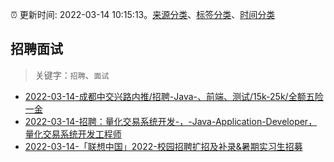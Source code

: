 :alarm_clock: 更新时间: 2022-03-14 10:15:13。[来源分类](../README.md)、[标签分类](../TAGS.md)、[时间分类](../TIMELINE.md)

## 招聘面试


> 关键字：`招聘`、`面试`



- [2022-03-14-成都中交兴路内推/招聘-Java-、前端、测试/15k-25k/全额五险一金](https://www.v2ex.com/t/840288) 
- [2022-03-14-招聘：量化交易系统开发-，-Java-Application-Developer，量化交易系统开发工程师](https://www.v2ex.com/t/840269) 
- [2022-03-14-「联想中国」2022-校园招聘扩招及补录&暑期实习生招募](https://www.v2ex.com/t/840253) 